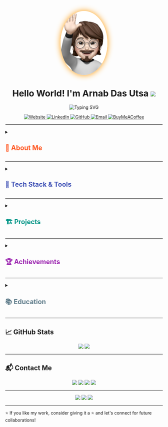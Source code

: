 <!-- Profile Image -->
<p align="center">
  <img id="profile-pic" src="https://github.com/iUtsa/Project-1-Stats/blob/main/Stats-Library/Results/8EFD2ECE-1977-493A-97C3-2B6B9EB6B6DD.png?raw=true" width="150" height="auto" style="border-radius: 50%; box-shadow: 0 0 20px #ff9800; transition: transform 0.3s ease-in-out;" onmouseover="this.style.transform='scale(1.1)'" onmouseout="this.style.transform='scale(1)'">
</p>

<h1 align="center">
  Hello World! I'm Arnab Das Utsa 
  <img src="https://github.com/TheDudeThatCode/TheDudeThatCode/blob/master/Assets/Hi.gif" height="30px" />
</h1>

<!-- Typing Effect -->
<p align="center">
  <img src="https://readme-typing-svg.herokuapp.com?font=Fira+Code&duration=3500&pause=500&center=true&width=500&lines=CS+Student+at+Stockton+University;AI+%26+ML+Enthusiast;Full-Stack+Developer;Musician+%7C+Photographer+%7C+Traveler;Open+Source+%7C+Research+%7C+Hackathon+Lover" alt="Typing SVG"/>
</p>

<!-- Social Buttons -->
<p align="center">
  <a href="https://iutsa.vercel.app" target="_blank">
    <img src="https://img.shields.io/badge/Website-iUtsa-blue?style=for-the-badge&logo=Google-Chrome&logoColor=white" alt="Website" style="transition: transform 0.3s;" onmouseover="this.style.transform='scale(1.1)'" onmouseout="this.style.transform='scale(1)'">
  </a>
  <a href="https://www.linkedin.com/in/arnab-das-utsa-0b57a81a4/" target="_blank">
    <img src="https://img.shields.io/badge/LinkedIn-Connect-blue?style=for-the-badge&logo=linkedin&logoColor=white" alt="LinkedIn" style="transition: transform 0.3s;" onmouseover="this.style.transform='scale(1.1)'" onmouseout="this.style.transform='scale(1)'">
  </a>
  <a href="https://github.com/iUtsa" target="_blank">
    <img src="https://img.shields.io/badge/GitHub-Follow-black?style=for-the-badge&logo=github" alt="GitHub" style="transition: transform 0.3s;" onmouseover="this.style.transform='scale(1.1)'" onmouseout="this.style.transform='scale(1)'">
  </a>
  <a href="mailto:utsaa@go.stockton.edu">
    <img src="https://img.shields.io/badge/Email-utsaa@go.stockton.edu-red?style=for-the-badge&logo=gmail&logoColor=white" alt="Email" style="transition: transform 0.3s;" onmouseover="this.style.transform='scale(1.1)'" onmouseout="this.style.transform='scale(1)'">
  </a>
  <a href="https://buymeacoffee.com/iutsa" target="_blank">
    <img src="https://img.shields.io/badge/BuyMeACoffee-Fuel_My_Coding-orange?style=for-the-badge&logo=buy-me-a-coffee" alt="BuyMeACoffee" style="transition: transform 0.3s;" onmouseover="this.style.transform='scale(1.1)'" onmouseout="this.style.transform='scale(1)'">
  </a>
</p>

<hr style="border: 1px solid #ccc;">

<details>
  <summary><h2 style="cursor: pointer; color: #FF5722;">🧠 About Me</h2></summary>
  <p>
    I am a passionate <strong>Computer Science student</strong> at <strong>Stockton University</strong> exploring the worlds of <strong>software development, machine learning</strong>, and <strong>creative innovation</strong>. I love building apps that solve real problems, contribute to communities, and express creativity.
  </p>
  <ul>
    <li>🏆 Hack Harvard Winner (Best API Integration)</li>
    <li>🧠 Researcher at HEART Lab (AI + SNOMED CT)</li>
    <li>🧑‍🏫 Student Tutor, Peer Mentor, and Tech Assistant</li>
    <li>🎨 I enjoy photography, traveling, and music in my downtime</li>
  </ul>
</details>

<hr>

<details>
  <summary><h2 style="cursor: pointer; color: #3F51B5;">🚀 Tech Stack & Tools</h2></summary>
  <p>
    <img src="https://skillicons.dev/icons?i=java,python,cpp,js,html,css,mysql,react,flask,spring,git,github,mongodb,firebase" />
  </p>
</details>

<hr>

<details>
  <summary><h2 style="cursor: pointer; color: #009688;">🏗 Projects</h2></summary>

| Name | Description | Tech Stack |
|------|-------------|------------|
| 🎯 [EdithGPT](https://devpost.com/software/edith-brshpa) | AI-powered calendar & assistant | JS, TypeScript, Python |
| 💅 [StorePro](https://github.com/iUtsa/SalonManagerPro_fullstack) | Scheduling app for salons | Flask, JS, MySQL |
| 🧠 [Dementia Dictionary](https://github.com/iUtsa/dementia-terminology-dictionary) | Terminology guide for dementia care | HTML, CSS, JS |

</details>

<hr>

<details>
  <summary><h2 style="cursor: pointer; color: #9C27B0;">🏆 Achievements</h2></summary>
  <ul>
    <li>🥇 <strong>Hack Harvard 2023</strong> – Best API Integration</li>
    <li>🏅 <strong>Trackthon 2020</strong> – Top 10 Finalist</li>
    <li>🥈 <strong>NHSPC 2017</strong> – Top 20 Nationwide (Bangladesh)</li>
  </ul>
</details>

<hr>

<details>
  <summary><h2 style="cursor: pointer; color: #607D8B;">📚 Education</h2></summary>
  <ul>
    <li>🎓 <strong>B.Sc. in Computer Science</strong><br>
    Stockton University, Galloway, NJ<br>
    <em>(Sept 2022 – Dec 2025 Expected)</em></li>
  </ul>
</details>

<hr>

## 📈 GitHub Stats

<p align="center">
  <img src="https://github-readme-stats.vercel.app/api?username=iUtsa&show_icons=true&theme=radical" width="48%">
  <img src="https://github-readme-stats.vercel.app/api/top-langs/?username=iUtsa&layout=compact&theme=radical" width="40%">
</p>

<hr>

## 📬 Contact Me

<p align="center">
  <a href="mailto:utsaa@go.stockton.edu"><img src="https://img.icons8.com/color/48/gmail--v1.png" width="40" /></a>
  <a href="https://www.linkedin.com/in/arnab-das-utsa-0b57a81a4/"><img src="https://img.icons8.com/color/48/linkedin.png" width="40" /></a>
  <a href="https://iutsa.vercel.app"><img src="https://img.icons8.com/ios-filled/50/domain.png" width="40" /></a>
  <a href="https://buymeacoffee.com/iutsa"><img src="https://img.shields.io/badge/BuyMeACoffee-Fuel_My_Coding-orange?style=for-the-badge&logo=buy-me-a-coffee" width="40" /></a>
</p>

<hr>

<p align="center">
  <img src="https://img.shields.io/badge/Open%20Source-Contributor-green?style=for-the-badge&logo=github" />
  <img src="https://img.shields.io/badge/Problem%20Solver-Active-blue?style=for-the-badge&logo=codewars" />
  <img src="https://img.shields.io/badge/Musician-Hobbyist-orange?style=for-the-badge&logo=spotify" />
</p>

---

⭐ If you like my work, consider giving it a ⭐ and let's connect for future collaborations!
